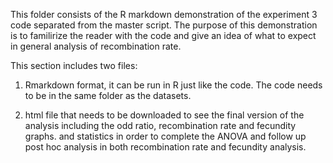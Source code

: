 This folder consists of the R markdown demonstration of the experiment 3 code separated from the master script. The purpose of this demonstration is to familirize the reader with
the code and give an idea of what to expect in general analysis of recombination rate. 

This section includes two files:
1. Rmarkdown format, it can be run in R just like the code.
The code needs to be in the same folder as the datasets. 

2. html file that needs to be downloaded to see the final version of the analysis including the odd ratio, recombination rate and fecundity graphs. and statistics in order to
complete the ANOVA and follow up post hoc analysis in both recombination rate and fecundity analysis. 

